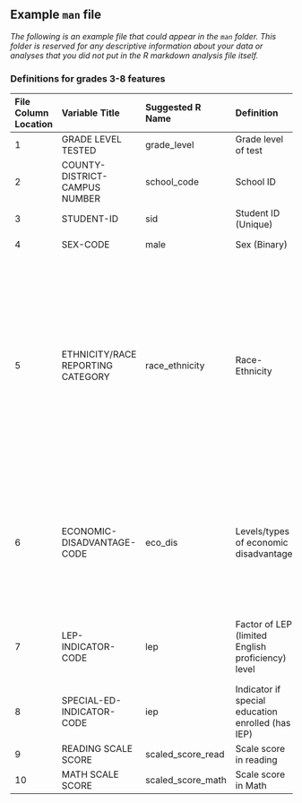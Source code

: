 ## Example `man` file

*The following is an example file that could appear in the `man` folder. This folder is reserved for any descriptive information about your data or analyses that you did not put in the R markdown analysis file itself.*

### Definitions for grades 3-8 features

| File Column Location | Variable Title                   | Suggested R Name |Definition            | Type       | Range/Key               |
| :-----               | :--------------                  | :-------         | :----------          | :------    | :---------------------- |
| 1                  | GRADE LEVEL TESTED               | grade_level      | Grade level of test  | Numeric    | 3-8|
| 2                 | COUNTY-DISTRICT-CAMPUS NUMBER    | school_code      | School ID            | Numeric    | NA                      |
| 3                | STUDENT-ID                       | sid              | Student ID (Unique)  | Numeric    | NA                      |
| 4                | SEX-CODE                         | male             | Sex (Binary)         | Factor     | M = Male <br> F = Female|
| 5                   |ETHNICITY/RACE REPORTING CATEGORY | race_ethnicity        | Race-Ethnicity       | Factor   | H = Hispanic/Latino <br> I = American Indian or Alaska Native <br> A = Asian <br> B = Black or African American <br> P = Native Hawaiian or Other Pacific Islander <br> W= White <br> T = Two or More Races <br> N = No Information Provided|
| 6             | ECONOMIC-DISADVANTAGE-CODE       | eco_dis          | Levels/types of economic disadvantage | Factor | 1 = Eligible for free meals under the National School Lunch and Child Nutrition Program <br> 0 = Not identified as economically disadvantaged|
| 7             | LEP-INDICATOR-CODE               | lep              | Factor of LEP (limited English proficiency) level  | Factor     | 1 = Student is currently identified as LEP <br>  0 = Non-LEP student |
| 8            | SPECIAL-ED-INDICATOR-CODE        | iep             | Indicator if special education enrolled (has IEP) | Indicator | 1 = Yes <br> 0 = No |
| 9   | READING SCALE SCORE    | scaled_score_read | Scale score in reading   | Numeric  | 126-850 |
| 10   | MATH SCALE SCORE    | scaled_score_math | Scale score in Math   | Numeric  | 119-890 |
